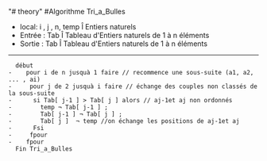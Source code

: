 "# theory" 
#Algorithme Tri_a_Bulles
-   local:   i , j , n, temp Î  Entiers naturels
-   Entrée : Tab Î  Tableau d'Entiers naturels de 1 à n éléments
-   Sortie : Tab Î  Tableau d'Entiers naturels de 1 à n éléments
***
```
  début
-    pour i de n jusquà 1 faire // recommence une sous-suite (a1, a2, ... , ai)
-     pour j de 2 jusquà i faire // échange des couples non classés de la sous-suite
-      si Tab[ j-1 ] > Tab[ j ] alors // aj-1et aj non ordonnés
-        temp ¬ Tab[ j-1 ] ;
-        Tab[ j-1 ] ¬ Tab[ j ] ;
-        Tab[ j ]  ¬ temp //on échange les positions de aj-1et aj
-      Fsi
-     fpour
-    fpour
  Fin Tri_a_Bulles
```
